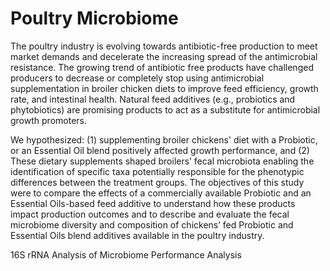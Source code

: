 # Poultry Microbiome
The poultry industry is evolving towards antibiotic-free production to meet market demands and decelerate the increasing spread of the antimicrobial resistance. The growing trend of antibiotic free products have challenged producers to decrease or completely stop using antimicrobial supplementation in broiler chicken diets to improve feed efficiency, growth rate, and intestinal health. Natural feed additives (e.g., probiotics and phytobiotics) are promising products to act as a substitute for antimicrobial growth promoters.

We hypothesized: (1) supplementing broiler chickens' diet with a Probiotic, or an Essential Oil blend positively affected growth performance, and (2) These dietary supplements shaped broilers’ fecal microbiota enabling the identification of specific taxa potentially responsible for the phenotypic differences between the treatment groups. The objectives of this study were to compare the effects of a commercially available Probiotic and an Essential Oils-based feed additive to understand how these products impact production outcomes and to describe and evaluate the fecal microbiome diversity and composition of chickens’ fed Probiotic and Essential Oils blend additives available in the poultry industry.

16S rRNA Analysis of Microbiome
Performance Analysis 

